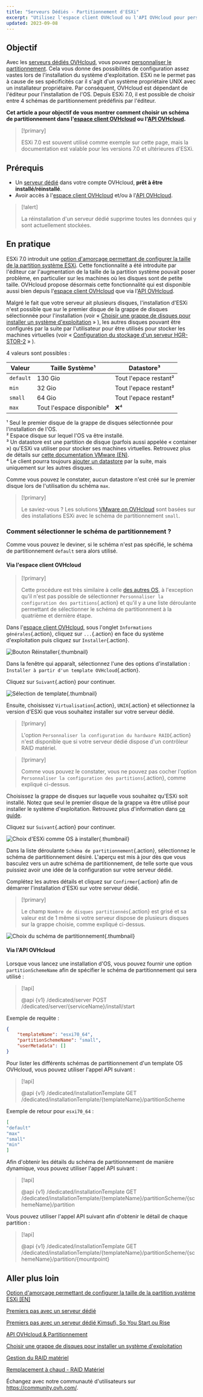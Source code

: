 ```yaml
---
title: "Serveurs Dédiés - Partitionnement d'ESXi"
excerpt: "Utilisez l'espace client OVHcloud ou l'API OVHcloud pour personnaliser la taille de la partition système d'ESXi"
updated: 2023-09-08
---
```


## Objectif

Avec les [serveurs dédiés OVHcloud](https://www.ovhcloud.com/fr/bare-metal/), vous pouvez [personnaliser le partitionnement](/pages/bare_metal_cloud/dedicated_servers/partitioning_ovh). Cela vous donne des possibilités de configuration assez vastes lors de l'installation du système d'exploitation. ESXi ne le permet pas à cause de ses spécificités car il s'agit d'un système propriétaire UNIX avec un installateur propriétaire. Par conséquent, OVHcloud est dépendant de l'éditeur pour l'installation de l'OS. Depuis ESXi 7.0, il est possible de choisir entre 4 schémas de partitionnement prédéfinis par l'éditeur.

**Cet article a pour objectif de vous montrer comment choisir un schéma de partitionnement dans l'[espace client OVHcloud](https://www.ovh.com/auth/?action=gotomanager&from=https://www.ovh.com/fr/&ovhSubsidiary=fr) ou l'[API OVHcloud](https://api.ovh.com/).**

> [!primary]
>
> ESXi 7.0 est souvent utilisé comme exemple sur cette page, mais la documentation est valable pour les versions 7.0 et ultérieures d'ESXi.
>

## Prérequis

- Un [serveur dédié](https://www.ovhcloud.com/fr/bare-metal/) dans votre compte OVHcloud, **prêt à être installé/réinstallé**.
- Avoir accès à l'[espace client OVHcloud](https://www.ovh.com/auth/?action=gotomanager&from=https://www.ovh.com/fr/&ovhSubsidiary=fr) et/ou à l'[API OVHcloud](https://api.ovh.com/).

> [!alert]
>
> La réinstallation d'un serveur dédié supprime toutes les données qui y sont actuellement stockées.
>

## En pratique

ESXi 7.0 introduit une [option d'amorçage permettant de configurer la taille de la partition système ESXi](https://kb.vmware.com/s/article/81166). Cette fonctionnalité a été introduite par l'éditeur car l'augmentation de la taille de la partition système pouvait poser problème, en particulier sur les machines où les disques sont de petite taille. OVHcloud propose désormais cette fonctionnalité qui est disponible aussi bien depuis l'[espace client OVHcloud](https://www.ovh.com/manager/#/dedicated/configuration) que via l'[API OVHcloud](https://api.ovh.com/).

Malgré le fait que votre serveur ait plusieurs disques, l'installation d'ESXi n'est possible que sur le premier disque de la grappe de disques sélectionnée pour l'installation (voir « [Choisir une grappe de disques pour installer un système d'exploitation](/pages/bare_metal_cloud/dedicated_servers/install_hybrid) » ), les autres disques pouvant être configurés par la suite par l'utilisateur pour être utilisés pour stocker les machines virtuelles (voir « [Configuration du stockage d'un serveur HGR-STOR-2](/pages/bare_metal_cloud/dedicated_servers/hgrstor2_system_configuration#add-datastore) » ).

4 valeurs sont possibles :

|Valeur|Taille Système¹|Datastore³|
|---|---|---|
|`default`|130 Gio|Tout l'epace restant²|
|`min`|32 Gio|Tout l'epace restant²|
|`small`|64 Gio|Tout l'epace restant²|
|`max`|Tout l'espace disponible²|❌⁴|

¹ Seul le premier disque de la grappe de disques sélectionnée pour l'installation de l'OS.<br />
² Espace disque sur lequel l'OS va être installé.<br />
³ Un datastore est une partition de disque (parfois aussi appelée « container ») qu'ESXi va utiliser pour stocker ses machines virtuelles. Retrouvez plus de détails sur [cette documentation VMware (EN)](https://docs.vmware.com/en/VMware-vSphere/7.0/com.vmware.vsphere.storage.doc/GUID-5EE84941-366D-4D37-8B7B-767D08928888.html).<br />
⁴ Le client pourra toujours [ajouter un datastore](/pages/bare_metal_cloud/dedicated_servers/hgrstor2_system_configuration#add-datastore) par la suite, mais uniquement sur les autres disques.<br />

Comme vous pouvez le constater, aucun datastore n'est créé sur le premier disque lors de l'utilisation du schéma `max`.

> [!primary]
>
> Le saviez-vous ?
> Les solutions [VMware on OVHcloud](https://www.ovhcloud.com/fr/hosted-private-cloud/vmware/) sont basées sur des installations ESXi avec le schéma de partitionnement `small`.
>

### Comment sélectionner le schéma de partitionnement ?

Comme vous pouvez le deviner, si le schéma n'est pas spécifié, le schéma de partitionnement `default` sera alors utilisé.

#### Via l'espace client OVHcloud

> [!primary]
>
> Cette procédure est très similaire à celle [des autres OS](/pages/bare_metal_cloud/dedicated_servers/getting-started-with-dedicated-server), à l'exception qu'il n'est pas possible de sélectionner `Personnaliser la configuration des partitions`{.action} et qu'il y a une liste déroulante permettant de sélectionner le schéma de partitionnment à la quatrième et dernière étape.
>

Dans l'[espace client OVHcloud](https://www.ovh.com/auth/?action=gotomanager&from=https://www.ovh.com/fr/&ovhSubsidiary=fr), sous l'onglet `Informations générales`{.action}, cliquez sur `...`{.action} en face du système d'exploitation puis cliquez sur `Installer`{.action}.

![Bouton Réinstaller](images/reinstalling-your-server-00.png){.thumbnail}

Dans la fenêtre qui apparaît, sélectionnez l'une des options d'installation : `Installer à partir d'un template OVHcloud`{.action}.

Cliquez sur `Suivant`{.action} pour continuer.

![Sélection de template](images/reinstalling-your-server-01.png){.thumbnail}

Ensuite, choisissez `Virtualisation`{.action}, `UNIX`{.action} et sélectionnez la version d'ESXi que vous souhaitez installer sur votre serveur dédié.

> [!primary]
>
> L'option `Personnaliser la configuration du hardware RAID`{.action} n'est disponible que si votre serveur dédié dispose d'un contrôleur RAID matériel.
>

> [!primary]
>
> Comme vous pouvez le constater, vous ne pouvez pas cocher l'option `Personnaliser la configuration des partitions`{.action}, comme expliqué ci-dessus.
>

Choisissez la grappe de disques sur laquelle vous souhaitez qu'ESXi soit installé. Notez que seul le premier disque de la grappe va être utilisé pour installer le système d'exploitation. Retrouvez plus d'information dans [ce guide](/pages/bare_metal_cloud/dedicated_servers/install_hybrid).

Cliquez sur `Suivant`{.action} pour continuer.

![Choix d'ESXi comme OS à installer](images/reinstalling-your-server-02.png){.thumbnail}

Dans la liste déroulante `Schéma de partitionnement`{.action}, sélectionnez le schéma de partitionnement désiré. L'aperçu est mis à jour dès que vous basculez vers un autre schéma de partitionnement, de telle sorte que vous puissiez avoir une idée de la configuration sur votre serveur dédié.

Complétez les autres détails et cliquez sur `Confirmer`{.action} afin de démarrer l'installation d'ESXi sur votre serveur dédié.

> [!primary]
>
> Le champ `Nombre de disques partitionnés`{.action} est grisé et sa valeur est de 1 même si votre serveur dispose de plusieurs disques sur la grappe choisie, comme expliqué ci-dessus.

![Choix du schéma de partitionnement](images/esxi-custom-scheme-00.png){.thumbnail}

#### Via l'API OVHcloud

Lorsque vous lancez une installation d'OS, vous pouvez fournir une option `partitionSchemeName` afin de spécifier le schéma de partitionnement qui sera utilisé :

> [!api]
>
> @api {v1} /dedicated/server POST /dedicated/server/{serviceName}/install/start
>

Exemple de requête :

```json
{
    "templateName": "esxi70_64",
    "partitionSchemeName": "small",
    "userMetadata": []
}
```

Pour lister les différents schémas de partitionnement d'un template OS OVHcloud, vous pouvez utiliser l'appel API suivant :

> [!api]
>
> @api {v1} /dedicated/installationTemplate GET /dedicated/installationTemplate/{templateName}/partitionScheme
>

Exemple de retour pour `esxi70_64` :

```json
[
"default"
"max"
"small"
"min"
]
```

Afin d'obtenir les détails du schéma de partitionnement de manière dynamique, vous pouvez utiliser l'appel API suivant :

> [!api]
>
> @api {v1} /dedicated/installationTemplate GET /dedicated/installationTemplate/{templateName}/partitionScheme/{schemeName}/partition
>

Vous pouvez utiliser l'appel API suivant afin d'obtenir le détail de chaque partition :

> [!api]
>
> @api {v1} /dedicated/installationTemplate GET /dedicated/installationTemplate/{templateName}/partitionScheme/{schemeName}/partition/{mountpoint}
>

## Aller plus loin <a name="gofurther"></a>

[Option d'amorçage permettant de configurer la taille de la partition système ESXi [EN]](https://kb.vmware.com/s/article/81166)

[Premiers pas avec un serveur dédié](/pages/bare_metal_cloud/dedicated_servers/getting-started-with-dedicated-server)

[Premiers pas avec un serveur dédié Kimsufi, So You Start ou Rise](/pages/bare_metal_cloud/dedicated_servers/getting-started-with-dedicated-server-eco)

[API OVHcloud & Partitionnement](/pages/bare_metal_cloud/dedicated_servers/partitioning_ovh)

[Choisir une grappe de disques pour installer un système d'exploitation](/pages/bare_metal_cloud/dedicated_servers/install_hybrid)

[Gestion du RAID matériel](/pages/bare_metal_cloud/dedicated_servers/raid_hard)

[Remplacement à chaud - RAID Matériel](/pages/bare_metal_cloud/dedicated_servers/hotswap_raid_hard)

Échangez avec notre communauté d'utilisateurs sur <https://community.ovh.com/>.
